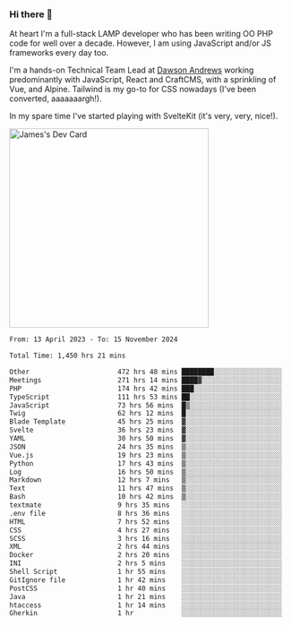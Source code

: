 ### Hi there 👋

<!--
**JamesNock/JamesNock** is a ✨ _special_ ✨ repository because its `README.md` (this file) appears on your GitHub profile.

Here are some ideas to get you started:

- 🔭 I’m currently working on ...
- 🌱 I’m currently learning ...
- 👯 I’m looking to collaborate on ...
- 🤔 I’m looking for help with ...
- 💬 Ask me about ...
- 📫 How to reach me: ...
- 😄 Pronouns: ...
- ⚡ Fun fact: ...
-->
At heart I'm a full-stack LAMP developer who has been writing OO PHP code for well over a decade. However, I am using JavaScript and/or JS frameworks every day too.

I'm a hands-on Technical Team Lead at [Dawson Andrews](https://www.dawsonandrews.com/) working predominantly with JavaScript, React and CraftCMS, with a sprinkling of Vue, and Alpine. Tailwind is my go-to for CSS nowadays (I've been converted, aaaaaaargh!).

In my spare time I've started playing with SvelteKit (it's very, very, nice!).

<a href="https://app.daily.dev/h2onock"><img src="https://api.daily.dev/devcards/v2/XQraFlxE3JPWOlcSuOB2K.png?type=default&r=18u" width="356" alt="James's Dev Card"/></a>

<!--START_SECTION:waka-->

```txt
From: 13 April 2023 - To: 15 November 2024

Total Time: 1,450 hrs 21 mins

Other                      472 hrs 48 mins ████████░░░░░░░░░░░░░░░░░   32.61 %
Meetings                   271 hrs 14 mins ████▓░░░░░░░░░░░░░░░░░░░░   18.70 %
PHP                        174 hrs 42 mins ███░░░░░░░░░░░░░░░░░░░░░░   12.05 %
TypeScript                 111 hrs 53 mins ██░░░░░░░░░░░░░░░░░░░░░░░   07.72 %
JavaScript                 73 hrs 56 mins  █▒░░░░░░░░░░░░░░░░░░░░░░░   05.10 %
Twig                       62 hrs 12 mins  █░░░░░░░░░░░░░░░░░░░░░░░░   04.29 %
Blade Template             45 hrs 25 mins  ▓░░░░░░░░░░░░░░░░░░░░░░░░   03.13 %
Svelte                     36 hrs 23 mins  ▓░░░░░░░░░░░░░░░░░░░░░░░░   02.51 %
YAML                       30 hrs 50 mins  ▓░░░░░░░░░░░░░░░░░░░░░░░░   02.13 %
JSON                       24 hrs 35 mins  ▒░░░░░░░░░░░░░░░░░░░░░░░░   01.70 %
Vue.js                     19 hrs 23 mins  ▒░░░░░░░░░░░░░░░░░░░░░░░░   01.34 %
Python                     17 hrs 43 mins  ▒░░░░░░░░░░░░░░░░░░░░░░░░   01.22 %
Log                        16 hrs 50 mins  ▒░░░░░░░░░░░░░░░░░░░░░░░░   01.16 %
Markdown                   12 hrs 7 mins   ▒░░░░░░░░░░░░░░░░░░░░░░░░   00.84 %
Text                       11 hrs 47 mins  ▒░░░░░░░░░░░░░░░░░░░░░░░░   00.81 %
Bash                       10 hrs 42 mins  ▒░░░░░░░░░░░░░░░░░░░░░░░░   00.74 %
textmate                   9 hrs 35 mins   ░░░░░░░░░░░░░░░░░░░░░░░░░   00.66 %
.env file                  8 hrs 36 mins   ░░░░░░░░░░░░░░░░░░░░░░░░░   00.59 %
HTML                       7 hrs 52 mins   ░░░░░░░░░░░░░░░░░░░░░░░░░   00.54 %
CSS                        4 hrs 27 mins   ░░░░░░░░░░░░░░░░░░░░░░░░░   00.31 %
SCSS                       3 hrs 16 mins   ░░░░░░░░░░░░░░░░░░░░░░░░░   00.23 %
XML                        2 hrs 44 mins   ░░░░░░░░░░░░░░░░░░░░░░░░░   00.19 %
Docker                     2 hrs 20 mins   ░░░░░░░░░░░░░░░░░░░░░░░░░   00.16 %
INI                        2 hrs 5 mins    ░░░░░░░░░░░░░░░░░░░░░░░░░   00.14 %
Shell Script               1 hr 55 mins    ░░░░░░░░░░░░░░░░░░░░░░░░░   00.13 %
GitIgnore file             1 hr 42 mins    ░░░░░░░░░░░░░░░░░░░░░░░░░   00.12 %
PostCSS                    1 hr 40 mins    ░░░░░░░░░░░░░░░░░░░░░░░░░   00.12 %
Java                       1 hr 21 mins    ░░░░░░░░░░░░░░░░░░░░░░░░░   00.09 %
htaccess                   1 hr 14 mins    ░░░░░░░░░░░░░░░░░░░░░░░░░   00.09 %
Gherkin                    1 hr            ░░░░░░░░░░░░░░░░░░░░░░░░░   00.07 %
```

<!--END_SECTION:waka-->
